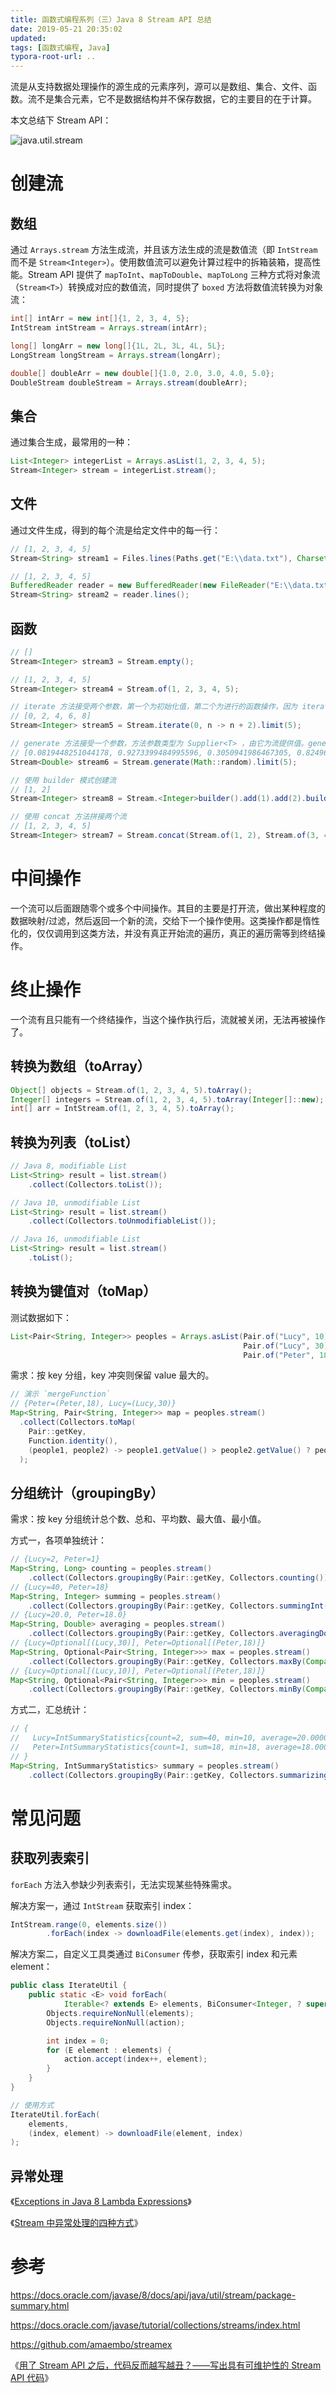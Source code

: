 ```yaml
---
title: 函数式编程系列（三）Java 8 Stream API 总结
date: 2019-05-21 20:35:02
updated:
tags: [函数式编程, Java]
typora-root-url: ..
---
```


流是从支持数据处理操作的源生成的元素序列，源可以是数组、集合、文件、函数。流不是集合元素，它不是数据结构并不保存数据，它的主要目的在于计算。

本文总结下 Stream API：

![java.util.stream](/img/java/lambda/stream_api.png)

# 创建流

## 数组

通过 `Arrays.stream` 方法生成流，并且该方法生成的流是数值流（即 `IntStream` 而不是 `Stream<Integer>`）。使用数值流可以避免计算过程中的拆箱装箱，提高性能。Stream API 提供了 `mapToInt`、`mapToDouble`、`mapToLong` 三种方式将对象流（`Stream<T>`）转换成对应的数值流，同时提供了 `boxed` 方法将数值流转换为对象流：

```java
int[] intArr = new int[]{1, 2, 3, 4, 5};
IntStream intStream = Arrays.stream(intArr);

long[] longArr = new long[]{1L, 2L, 3L, 4L, 5L};
LongStream longStream = Arrays.stream(longArr);

double[] doubleArr = new double[]{1.0, 2.0, 3.0, 4.0, 5.0};
DoubleStream doubleStream = Arrays.stream(doubleArr);
```

## 集合

通过集合生成，最常用的一种：

```java
List<Integer> integerList = Arrays.asList(1, 2, 3, 4, 5);
Stream<Integer> stream = integerList.stream();
```

## 文件

通过文件生成，得到的每个流是给定文件中的每一行：

```java
// [1, 2, 3, 4, 5]
Stream<String> stream1 = Files.lines(Paths.get("E:\\data.txt"), Charset.defaultCharset());

// [1, 2, 3, 4, 5]
BufferedReader reader = new BufferedReader(new FileReader("E:\\data.txt"));
Stream<String> stream2 = reader.lines();
```

## 函数

```java
// []
Stream<Integer> stream3 = Stream.empty();

// [1, 2, 3, 4, 5]
Stream<Integer> stream4 = Stream.of(1, 2, 3, 4, 5);

// iterate 方法接受两个参数，第一个为初始化值，第二个为进行的函数操作，因为 iterate 生成的流为无限流，因此通过 limit 方法对流进行了截断，只生成 5 个偶数
// [0, 2, 4, 6, 8]
Stream<Integer> stream5 = Stream.iterate(0, n -> n + 2).limit(5);

// generate 方法接受一个参数，方法参数类型为 Supplier<T> ，由它为流提供值。generate 生成的流也是无限流，因此通过 limit 对流进行了截断
// [0.0819448251044178, 0.9273399484995596, 0.3050941986467305, 0.824966110053092, 0.6101914799225238]
Stream<Double> stream6 = Stream.generate(Math::random).limit(5);

// 使用 builder 模式创建流
// [1, 2]
Stream<Integer> stream8 = Stream.<Integer>builder().add(1).add(2).build();

// 使用 concat 方法拼接两个流
// [1, 2, 3, 4, 5]
Stream<Integer> stream7 = Stream.concat(Stream.of(1, 2), Stream.of(3, 4, 5));
```

# 中间操作

一个流可以后面跟随零个或多个中间操作。其目的主要是打开流，做出某种程度的数据映射/过滤，然后返回一个新的流，交给下一个操作使用。这类操作都是惰性化的，仅仅调用到这类方法，并没有真正开始流的遍历，真正的遍历需等到终结操作。

# 终止操作

一个流有且只能有一个终结操作，当这个操作执行后，流就被关闭，无法再被操作了。

## 转换为数组（toArray）

```Java
Object[] objects = Stream.of(1, 2, 3, 4, 5).toArray();
Integer[] integers = Stream.of(1, 2, 3, 4, 5).toArray(Integer[]::new);
int[] arr = IntStream.of(1, 2, 3, 4, 5).toArray();
```

## 转换为列表（toList）

```java
// Java 8, modifiable List
List<String> result = list.stream()
    .collect(Collectors.toList());

// Java 10, unmodifiable List
List<String> result = list.stream()
    .collect(Collectors.toUnmodifiableList());

// Java 16, unmodifiable List
List<String> result = list.stream()
    .toList();
```

## 转换为键值对（toMap）

测试数据如下：

```java
List<Pair<String, Integer>> peoples = Arrays.asList(Pair.of("Lucy", 10),
                                                    Pair.of("Lucy", 30),
                                                    Pair.of("Peter", 18));
```

需求：按 key 分组，key 冲突则保留 value 最大的。

```java
// 演示 `mergeFunction`
// {Peter=(Peter,18), Lucy=(Lucy,30)}
Map<String, Pair<String, Integer>> map = peoples.stream()
  .collect(Collectors.toMap(
    Pair::getKey,
    Function.identity(),
    (people1, people2) -> people1.getValue() > people2.getValue() ? people1 : people2)
  );
```

## 分组统计（groupingBy）

需求：按 key 分组统计总个数、总和、平均数、最大值、最小值。

方式一，各项单独统计：

```java
// {Lucy=2, Peter=1}
Map<String, Long> counting = peoples.stream()
    .collect(Collectors.groupingBy(Pair::getKey, Collectors.counting()));
// {Lucy=40, Peter=18}
Map<String, Integer> summing = peoples.stream()
    .collect(Collectors.groupingBy(Pair::getKey, Collectors.summingInt(Pair::getValue)));
// {Lucy=20.0, Peter=18.0}
Map<String, Double> averaging = peoples.stream()
    .collect(Collectors.groupingBy(Pair::getKey, Collectors.averagingDouble(Pair::getValue)));
// {Lucy=Optional[(Lucy,30)], Peter=Optional[(Peter,18)]}
Map<String, Optional<Pair<String, Integer>>> max = peoples.stream()
    .collect(Collectors.groupingBy(Pair::getKey, Collectors.maxBy(Comparator.comparing(Pair::getValue))));
// {Lucy=Optional[(Lucy,10)], Peter=Optional[(Peter,18)]}
Map<String, Optional<Pair<String, Integer>>> min = peoples.stream()
    .collect(Collectors.groupingBy(Pair::getKey, Collectors.minBy(Comparator.comparing(Pair::getValue))));
```

方式二，汇总统计：

```java
// {
//   Lucy=IntSummaryStatistics{count=2, sum=40, min=10, average=20.000000, max=30}, 
//   Peter=IntSummaryStatistics{count=1, sum=18, min=18, average=18.000000, max=18}
// }
Map<String, IntSummaryStatistics> summary = peoples.stream()
    .collect(Collectors.groupingBy(Pair::getKey, Collectors.summarizingInt(Pair::getValue)));
```

# 常见问题

## 获取列表索引

`forEach` 方法入参缺少列表索引，无法实现某些特殊需求。

解决方案一，通过 `IntStream` 获取索引 index：

```Java
IntStream.range(0, elements.size())
        .forEach(index -> downloadFile(elements.get(index), index));
```

解决方案二，自定义工具类通过 `BiConsumer` 传参，获取索引 index 和元素 element：

```Java
public class IterateUtil {
    public static <E> void forEach(
            Iterable<? extends E> elements, BiConsumer<Integer, ? super E> action) {
        Objects.requireNonNull(elements);
        Objects.requireNonNull(action);

        int index = 0;
        for (E element : elements) {
            action.accept(index++, element);
        }
    }
}

// 使用方式
IterateUtil.forEach(
    elements, 
    (index, element) -> downloadFile(element, index)
);
```

## 异常处理

《[Exceptions in Java 8 Lambda Expressions](https://www.baeldung.com/java-lambda-exceptions)》

《[Stream 中异常处理的四种方式](https://www.jianshu.com/p/597a7ccfec25)》

# 参考

https://docs.oracle.com/javase/8/docs/api/java/util/stream/package-summary.html

https://docs.oracle.com/javase/tutorial/collections/streams/index.html

https://github.com/amaembo/streamex

《[用了 Stream API 之后，代码反而越写越丑？——写出具有可维护性的 Stream API 代码](https://mp.weixin.qq.com/s/a_QYX5z1AJhITYaXD-Gzag)》

